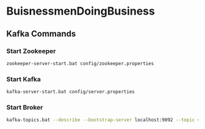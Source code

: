 # BuisnessmenDoingBusiness

## Kafka Commands

### Start Zookeeper
```sh
zookeeper-server-start.bat config/zookeeper.properties
```
### Start Kafka
```sh
kafka-server-start.bat config/server.properties
```
### Start Broker
```sh
kafka-topics.bat --describe --bootstrap-server localhost:9092 --topic <TOPIC_NAME>
```
